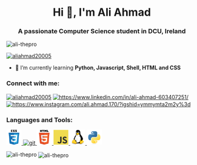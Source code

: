 <h1 align="center">Hi 👋, I'm Ali Ahmad</h1>
<h3 align="center">A passionate Computer Science student in DCU, Ireland</h3>

<p align="left"> <img src="https://komarev.com/ghpvc/?username=ali-thepro&label=Profile%20views&color=0e75b6&style=flat" alt="ali-thepro" /> </p>

<p align="left"> <a href="https://twitter.com/aliahmad20005" target="blank"><img src="https://img.shields.io/twitter/follow/aliahmad20005?logo=twitter&style=for-the-badge" alt="aliahmad20005" /></a> </p>

- 🌱 I’m currently learning **Python, Javascript, Shell, HTML and CSS**

<h3 align="left">Connect with me:</h3>
<p align="left">
<a href="https://twitter.com/aliahmad20005" target="blank"><img align="center" src="https://raw.githubusercontent.com/rahuldkjain/github-profile-readme-generator/master/src/images/icons/Social/twitter.svg" alt="aliahmad20005" height="30" width="40" /></a>
<a href="https://linkedin.com/in/https://www.linkedin.com/in/ali-ahmad-603407251/" target="blank"><img align="center" src="https://raw.githubusercontent.com/rahuldkjain/github-profile-readme-generator/master/src/images/icons/Social/linked-in-alt.svg" alt="https://www.linkedin.com/in/ali-ahmad-603407251/" height="30" width="40" /></a>
<a href="https://instagram.com/https://www.instagram.com/ali.ahmad.170/?igshid=ymmymta2m2y%3d" target="blank"><img align="center" src="https://raw.githubusercontent.com/rahuldkjain/github-profile-readme-generator/master/src/images/icons/Social/instagram.svg" alt="https://www.instagram.com/ali.ahmad.170/?igshid=ymmymta2m2y%3d" height="30" width="40" /></a>
</p>

<h3 align="left">Languages and Tools:</h3>
<p align="left"> <a href="https://www.w3schools.com/css/" target="_blank" rel="noreferrer"> <img src="https://raw.githubusercontent.com/devicons/devicon/master/icons/css3/css3-original-wordmark.svg" alt="css3" width="40" height="40"/> </a> <a href="https://git-scm.com/" target="_blank" rel="noreferrer"> <img src="https://www.vectorlogo.zone/logos/git-scm/git-scm-icon.svg" alt="git" width="40" height="40"/> </a> <a href="https://www.w3.org/html/" target="_blank" rel="noreferrer"> <img src="https://raw.githubusercontent.com/devicons/devicon/master/icons/html5/html5-original-wordmark.svg" alt="html5" width="40" height="40"/> </a> <a href="https://developer.mozilla.org/en-US/docs/Web/JavaScript" target="_blank" rel="noreferrer"> <img src="https://raw.githubusercontent.com/devicons/devicon/master/icons/javascript/javascript-original.svg" alt="javascript" width="40" height="40"/> </a> <a href="https://www.linux.org/" target="_blank" rel="noreferrer"> <img src="https://raw.githubusercontent.com/devicons/devicon/master/icons/linux/linux-original.svg" alt="linux" width="40" height="40"/> </a> <a href="https://www.python.org" target="_blank" rel="noreferrer"> <img src="https://raw.githubusercontent.com/devicons/devicon/master/icons/python/python-original.svg" alt="python" width="40" height="40"/> </a> </p>

<p><img align="left" src="https://github-readme-stats.vercel.app/api/top-langs?username=ali-thepro&show_icons=true&locale=en&layout=compact&theme=dark" alt="ali-thepro" /></p>

<p>&nbsp;<img align="center" src="https://github-readme-stats.vercel.app/api?username=ali-thepro&show_icons=true&locale=en&theme=dark" alt="ali-thepro" /></p>


